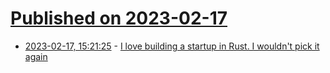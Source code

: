 # [Published on 2023-02-17](index.md)

* [2023-02-17, 15:21:25](https://news.ycombinator.com/item?id=34835631) - [I love building a startup in Rust. I wouldn&#x27;t pick it again](https://www.propelauth.com/post/i-love-building-a-startup-in-rust-i-wouldnt-pick-it-again)
